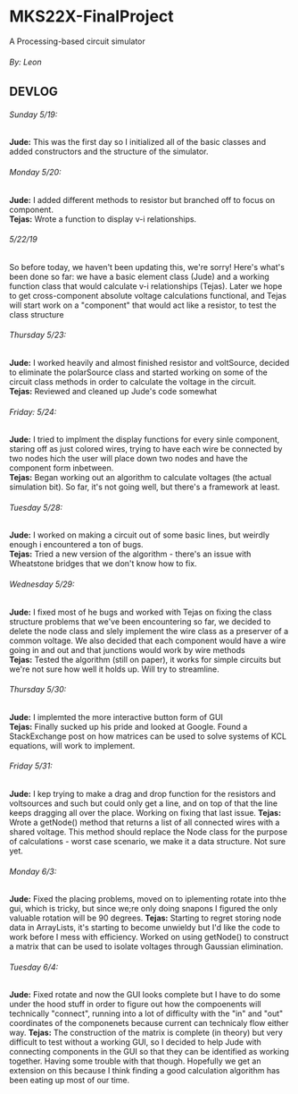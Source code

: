 # MKS22X-FinalProject  
A Processing-based circuit simulator  

###### By: Leon  

## DEVLOG  

###### Sunday 5/19:  
**Jude:** This was the first day so I initialized all of the basic classes and added constructors and the structure of the simulator.  


###### Monday 5/20:  
**Jude:** I added different methods to resistor but branched off to focus on component.  
**Tejas:** Wrote a function to display v-i relationships.  

###### 5/22/19  
So before today, we haven't been updating this, we're sorry! Here's what's
been done so far: we have a basic element class (Jude) and a working function
class that would calculate v-i relationships (Tejas). Later we hope to get
cross-component absolute voltage calculations functional, and Tejas will start
work on a "component" that would act like a resistor, to test the class
structure  


###### Thursday 5/23:  
**Jude:** I worked heavily and almost finished resistor and voltSource, decided to eliminate the polarSource class and started working on some of the circuit class methods in order to calculate the voltage in the circuit.  
**Tejas:** Reviewed and cleaned up Jude's code somewhat  


###### Friday: 5/24:  
**Jude:** I tried to implment the display functions for every sinle component, staring off as just colored wires, trying to have each wire be connected by two nodes hich the user will place down two nodes and have the component form inbetween.  
**Tejas:** Began working out an algorithm to calculate voltages (the actual simulation bit). So far, it's not going well, but there's a framework at least.  

###### Tuesday 5/28:  
**Jude:** I worked on making a circuit out of some basic lines, but weirdly enough i encountered a ton of bugs.  
**Tejas:** Tried a new version of the algorithm - there's an issue with Wheatstone bridges that we don't know how to fix.  

###### Wednesday 5/29:  
**Jude:** I fixed most of he bugs and worked with Tejas on fixing the class structure problems that we've been encountering so far, we decided to delete the node class and slely implement the wire class as a preserver of a common voltage. We also decided that each component would have a wire going in and out and that junctions would work by wire methods  
**Tejas:** Tested the algorithm (still on paper), it works for simple circuits but we're not sure how well it holds up. Will try to streamline.  


###### Thursday 5/30:  
**Jude:** I implemted the more interactive button form of GUI  
**Tejas:** Finally sucked up his pride and looked at Google. Found a StackExchange post on how matrices can be used to solve systems of KCL equations, will work to implement.  

###### Friday 5/31:  
**Jude:** I kep trying to make a drag and drop function for the resistors and voltsources and such but could only get a line, and on top of that the line keeps dragging all over the place. Working on fixing that last issue.
**Tejas:** Wrote a getNode() method that returns a list of all connected wires with a shared voltage. This method should replace the Node class for the purpose of calculations - worst case scenario, we make it a data structure. Not sure yet.  

###### Monday 6/3:   
**Jude:** Fixed the placing problems, moved on to iplementing rotate into thhe gui, which is tricky, but since we;re only doing snapons I figured the only valuable rotation will be 90 degrees.
**Tejas:** Starting to regret storing node data in ArrayLists, it's starting to become unwieldy but I'd like the code to work before I mess with efficiency. Worked on using getNode() to construct a matrix that can be used to isolate voltages through Gaussian elimination.  

###### Tuesday 6/4:  
**Jude:** Fixed rotate and now the GUI looks complete but I have to do some under the hood stuff in order to figure out how the compoenents will technically "connect", running into a lot of difficulty with the "in" and "out" coordinates of the componenets because current can technicaly flow either way.
**Tejas:** The construction of the matrix is complete (in theory) but very difficult to test without a working GUI, so I decided to help Jude with connecting components in the GUI so that they can be identified as working together. Having some trouble with that though. Hopefully we get an extension on this because I think finding a good calculation algorithm has been eating up most of our time.  
